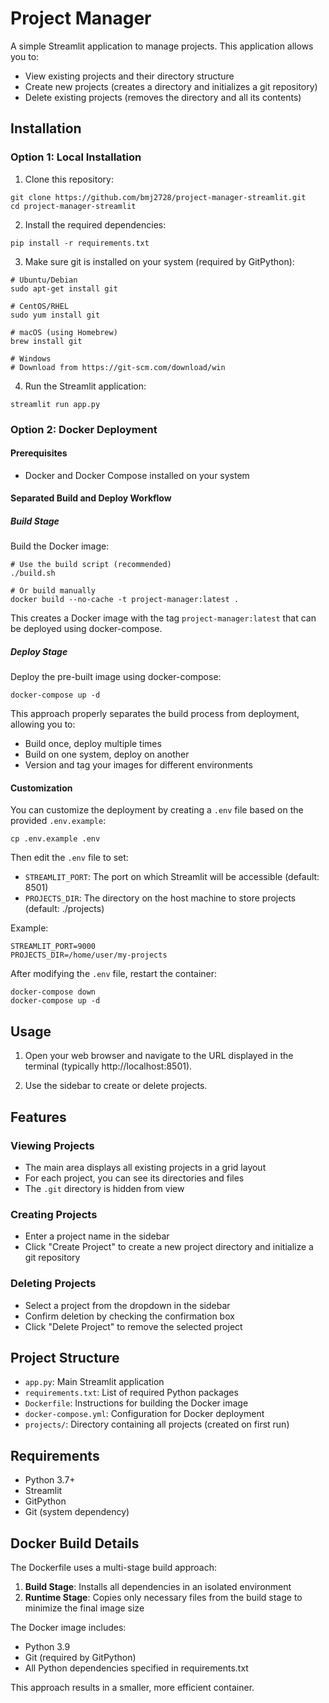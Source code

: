 # Project Manager

A simple Streamlit application to manage projects. This application allows you to:

- View existing projects and their directory structure
- Create new projects (creates a directory and initializes a git repository)
- Delete existing projects (removes the directory and all its contents)

## Installation

### Option 1: Local Installation

1. Clone this repository:
```
git clone https://github.com/bmj2728/project-manager-streamlit.git
cd project-manager-streamlit
```

2. Install the required dependencies:
```
pip install -r requirements.txt
```

3. Make sure git is installed on your system (required by GitPython):
```
# Ubuntu/Debian
sudo apt-get install git

# CentOS/RHEL
sudo yum install git

# macOS (using Homebrew)
brew install git

# Windows
# Download from https://git-scm.com/download/win
```

4. Run the Streamlit application:
```
streamlit run app.py
```

### Option 2: Docker Deployment

#### Prerequisites
- Docker and Docker Compose installed on your system

#### Separated Build and Deploy Workflow

##### Build Stage
Build the Docker image:
```
# Use the build script (recommended)
./build.sh

# Or build manually
docker build --no-cache -t project-manager:latest .
```

This creates a Docker image with the tag `project-manager:latest` that can be deployed using docker-compose.

##### Deploy Stage
Deploy the pre-built image using docker-compose:
```
docker-compose up -d
```

This approach properly separates the build process from deployment, allowing you to:
- Build once, deploy multiple times
- Build on one system, deploy on another
- Version and tag your images for different environments

#### Customization

You can customize the deployment by creating a `.env` file based on the provided `.env.example`:

```
cp .env.example .env
```

Then edit the `.env` file to set:
- `STREAMLIT_PORT`: The port on which Streamlit will be accessible (default: 8501)
- `PROJECTS_DIR`: The directory on the host machine to store projects (default: ./projects)

Example:
```
STREAMLIT_PORT=9000
PROJECTS_DIR=/home/user/my-projects
```

After modifying the `.env` file, restart the container:
```
docker-compose down
docker-compose up -d
```

## Usage

1. Open your web browser and navigate to the URL displayed in the terminal (typically http://localhost:8501).

2. Use the sidebar to create or delete projects.

## Features

### Viewing Projects
- The main area displays all existing projects in a grid layout
- For each project, you can see its directories and files
- The `.git` directory is hidden from view

### Creating Projects
- Enter a project name in the sidebar
- Click "Create Project" to create a new project directory and initialize a git repository

### Deleting Projects
- Select a project from the dropdown in the sidebar
- Confirm deletion by checking the confirmation box
- Click "Delete Project" to remove the selected project

## Project Structure

- `app.py`: Main Streamlit application
- `requirements.txt`: List of required Python packages
- `Dockerfile`: Instructions for building the Docker image
- `docker-compose.yml`: Configuration for Docker deployment
- `projects/`: Directory containing all projects (created on first run)

## Requirements

- Python 3.7+
- Streamlit
- GitPython
- Git (system dependency)

## Docker Build Details

The Dockerfile uses a multi-stage build approach:

1. **Build Stage**: Installs all dependencies in an isolated environment
2. **Runtime Stage**: Copies only necessary files from the build stage to minimize the final image size

The Docker image includes:
- Python 3.9
- Git (required by GitPython)
- All Python dependencies specified in requirements.txt

This approach results in a smaller, more efficient container. 